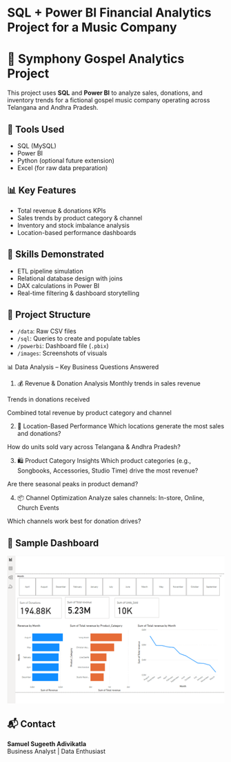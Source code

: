 # SQL + Power BI Financial Analytics Project for a Music Company


# 🎵 Symphony Gospel Analytics Project

This project uses **SQL** and **Power BI** to analyze sales, donations, and inventory trends for a fictional gospel music company operating across Telangana and Andhra Pradesh.

## 🧰 Tools Used
- SQL (MySQL)
- Power BI
- Python (optional future extension)
- Excel (for raw data preparation)

## 📊 Key Features
- Total revenue & donations KPIs
- Sales trends by product category & channel
- Inventory and stock imbalance analysis
- Location-based performance dashboards

## 🧠 Skills Demonstrated
- ETL pipeline simulation
- Relational database design with joins
- DAX calculations in Power BI
- Real-time filtering & dashboard storytelling

## 📂 Project Structure
- `/data`: Raw CSV files
- `/sql`: Queries to create and populate tables
- `/powerbi`: Dashboard file (`.pbix`)
- `/images`: Screenshots of visuals

📊 Data Analysis – Key Business Questions Answered
1. 💰 Revenue & Donation Analysis
Monthly trends in sales revenue

Trends in donations received

Combined total revenue by product category and channel

2. 📍 Location-Based Performance
Which locations generate the most sales and donations?

How do units sold vary across Telangana & Andhra Pradesh?

3. 🛍️ Product Category Insights
Which product categories (e.g., Songbooks, Accessories, Studio Time) drive the most revenue?

Are there seasonal peaks in product demand?

4. 📦 Channel Optimization
Analyze sales channels: In-store, Online, Church Events

Which channels work best for donation drives?

## 📸 Sample Dashboard
![Symphony Dashboard](Dashboard_screenshot.png)



## 📬 Contact

**Samuel Sugeeth Adivikatla**  
Business Analyst | Data Enthusiast  



